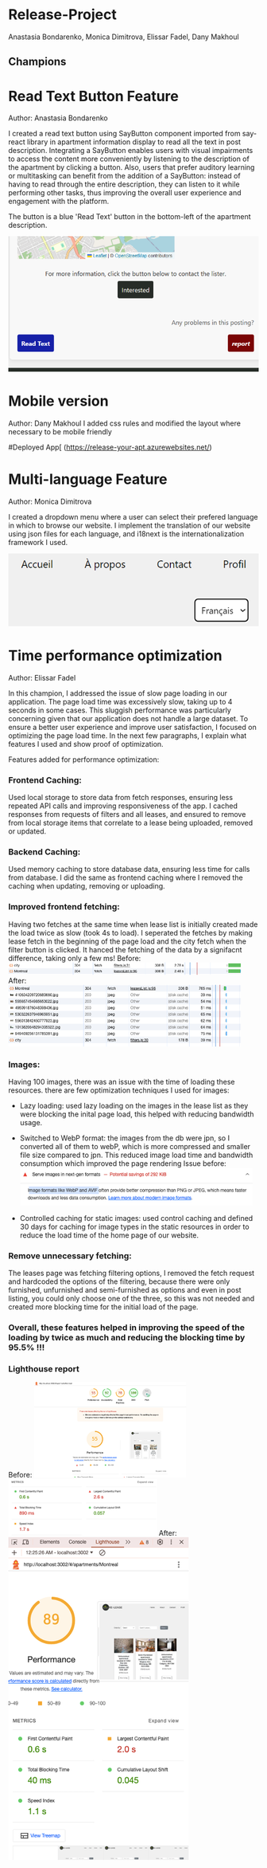# Release-Project

Anastasia Bondarenko, Monica Dimitrova, Elissar Fadel, Dany Makhoul


## Champions

# Read Text Button Feature
Author: Anastasia Bondarenko

I created a read text button using SayButton component imported from say-react library in apartment information display to read all the text in post description. Integrating a SayButton enables users with visual impairments to access the content more conveniently by listening to the description of the apartment by clicking a button. Also, users that prefer auditory learning or multitasking can benefit from the addition of a SayButton: instead of having to read through the entire description, they can listen to it while performing other tasks, thus improving the overall user experience and engagement with the platform.

The button is a blue 'Read Text' button in the bottom-left of the apartment description.

![Read-Buuton](./report-imgs/report-btn.png)

# Mobile version
Author: Dany Makhoul
I added css rules and modified the layout where necessary to be mobile friendly

#Deployed App[
(https://release-your-apt.azurewebsites.net/)
# Multi-language Feature
Author: Monica Dimitrova

I created a dropdown menu where a user can select their prefered language in which to browse our website.
I implement the translation of our website using json files for each language, and i18next is the internationalization framework I used.

![Multi-language](./report-imgs/multi-lang.png)


# Time performance optimization 

Author: Elissar Fadel

In this champion, I addressed the issue of slow page loading in our application. The page load time was excessively slow, taking up to 4 seconds in some cases. This sluggish performance was particularly concerning given that our application does not handle a large dataset. To ensure a better user experience and improve user satisfaction, I focused on optimizing the page load time. In the next few paragraphs, I explain what features I used and show proof of optimization.

Features added for performance optimization:

### Frontend Caching: 
Used local storage to store data from fetch responses, ensuring less repeated API calls and improving responsiveness of the app. I cached responses from requests of filters and all leases, and ensured to remove from local storage items that correlate to a lease being uploaded, removed or updated. 

### Backend Caching: 
Used memory caching to store database data, ensuring less time for calls from database. I did the same as frontend caching where I removed the caching when updating, removing or uploading.

### Improved frontend fetching: 
Having two fetches at the same time when lease list is initially created made the load twice as slow (took 4s to load). I seperated the fetches by making lease fetch in the beginning of the page load and the city fetch when the filter button is clicked. It hanced the fetching of the data by a signifacnt difference, taking only a few ms!
Before: ![performance-fetching-before](./report-imgs/performance-fetching-before.png)
After: ![performance-fetching-after](./report-imgs/performance-fetching-after.png)

### Images: 
Having 100 images, there was an issue with the time of loading these resources. there are few optimization techniques I used for images:

- Lazy loading: used lazy loading on the images in the lease list as they were blocking the inital page load, this helped with reducing bandwidth usage.

- Switched to WebP format: the images from the db were jpn, so I converted all of them to webP, which is more compressed and smaller file size compared to jpn. This reduced image load time and bandwidth consumption which improved the page rendering 
Issue before: ![performance-images-webp](./report-imgs/performance-images-webp.png)

- Controlled caching for static images: used control caching and defined 30 days for caching for image types in the static resources in order to reduce the load time of the home page of our website.

### Remove unnecessary fetching: 
The leases page was fetching filtering options, I removed the fetch request and hardcoded the options of the filtering, because there were only furnished, unfurnished and semi-furnished as options and even in post listing, you could only choose one of the three, so this was not needed and created more blocking time for the initial load of the page.

### Overall, these features helped in improving the speed of the loading by twice as much and reducing the blocking time by 95.5% !!!

### Lighthouse report
Before: ![performance-lighthouse-before](./report-imgs/performance-lighthouse-before.png)
![performance-lighthouse-before-2](./report-imgs/performance-lighthouse-before-2.png)
After: ![performance-lighthouse-after](./report-imgs/performance-lighthouse-after.png)
